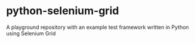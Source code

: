 # python-selenium-grid
A playground repository with an example test framework written in Python using Selenium Grid
